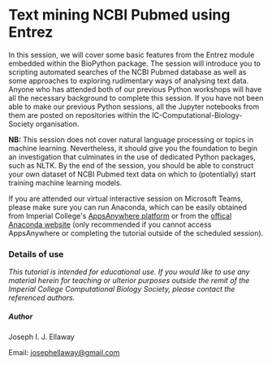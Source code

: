 # Text mining NCBI Pubmed using Entrez 

In this session, we will cover some basic features from the Entrez module embedded within the BioPython package. The session will introduce you to scripting automated searches of the NCBI Pubmed database as well as some approaches to exploring rudimentary ways of analysing text data. Anyone who has attended both of our previous Python workshops will have all the necessary background to complete this session. If you have not been able to make our previous Python sessions, all the Jupyter notebooks from them are posted on repositories within the IC-Computational-Biology-Society organisation. 

**NB:** This session does not cover natural language processing or topics in machine learning. Nevertheless, it should give you the foundation to begin an investigation that culminates in the use of dedicated Python packages, such as NLTK. By the end of the session, you should be able to construct your own dataset of NCBI Pubmed text data on which to (potentially) start training machine learning models.

If you are attended our virtual interactive session on Microsoft Teams, please make sure you can run Anaconda, which can be easily obtained from Imperial College's [AppsAnywhere platform](https://softwarehub.imperial.ac.uk/) or from the [offical Anaconda website](https://www.anaconda.com/) (only recommended if you cannot access AppsAnywhere or completing the tutorial outside of the scheduled session). 

### Details of use

*This tutorial is intended for educational use. If you would like to use any material herein for teaching or ulterior purposes outside the remit of the Imperial College Computational Biology Society, please contact the referenced authors.*

##### Author 
Joseph I. J. Ellaway

Email: josephellaway@gmail.com
